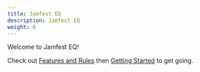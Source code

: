 ```yaml
---
title: Jamfest EQ
description: Jamfest EQ
weight: 0
---
```


Welcome to Jamfest EQ!

Check out [Features and Rules](features-and-rules) then [Getting Started](getting-started) to get going.